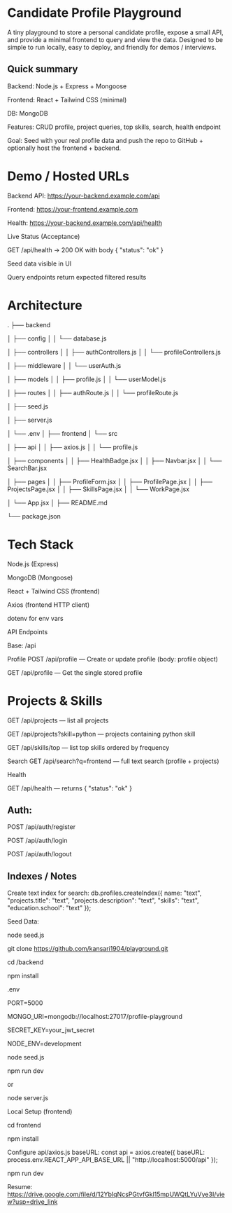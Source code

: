 # Candidate Profile Playground

A tiny playground to store a personal candidate profile, expose a small API, and provide a minimal frontend to query and view the data.
Designed to be simple to run locally, easy to deploy, and friendly for demos / interviews.

## Quick summary

Backend: Node.js + Express + Mongoose

Frontend: React + Tailwind CSS (minimal)

DB: MongoDB

Features: CRUD profile, project queries, top skills, search, health endpoint

Goal: Seed with your real profile data and push the repo to GitHub + optionally host the frontend + backend.

# Demo / Hosted URLs

Backend API: https://your-backend.example.com/api

Frontend: https://your-frontend.example.com

Health: https://your-backend.example.com/api/health

Live Status (Acceptance)

GET /api/health → 200 OK with body { "status": "ok" }

Seed data visible in UI

Query endpoints return expected filtered results

# Architecture

.
├── backend

│   ├── config
│   │   └── database.js

│   ├── controllers
│   │   ├── authControllers.js
│   │   └── profileControllers.js

│   ├── middleware
│   │   └── userAuth.js

│   ├── models
│   │   ├── profile.js
│   │   └── userModel.js

│   ├── routes
│   │   ├── authRoute.js
│   │   └── profileRoute.js

│   ├── seed.js

│   ├── server.js

│   └── .env
│
├── frontend
│   └── src

│       ├── api
│       │   ├── axios.js
│       │   └── profile.js

│       ├── components
│       │   ├── HealthBadge.jsx
│       │   ├── Navbar.jsx
│       │   └── SearchBar.jsx

│       ├── pages
│       │   ├── ProfileForm.jsx
│       │   ├── ProfilePage.jsx
│       │   ├── ProjectsPage.jsx
│       │   ├── SkillsPage.jsx
│       │   └── WorkPage.jsx

│       └── App.jsx
│
├── README.md

└── package.json

# Tech Stack

Node.js (Express)

MongoDB (Mongoose)

React + Tailwind CSS (frontend)

Axios (frontend HTTP client)

dotenv for env vars

API Endpoints

Base: /api

Profile
POST /api/profile — Create or update profile (body: profile object)

GET /api/profile — Get the single stored profile


# Projects & Skills

GET /api/projects — list all projects

GET /api/projects?skill=python — projects containing python skill

GET /api/skills/top — list top skills ordered by frequency

Search
GET /api/search?q=frontend — full text search (profile + projects)

Health

GET /api/health — returns { "status": "ok" }

## Auth:

POST /api/auth/register

POST /api/auth/login

POST /api/auth/logout

## Indexes / Notes

Create text index for search:
db.profiles.createIndex({
  name: "text",
  "projects.title": "text",
  "projects.description": "text",
  "skills": "text",
  "education.school": "text"
});

Seed Data:

node seed.js

git clone https://github.com/kansari1904/playground.git

cd /backend

npm install

.env

PORT=5000

MONGO_URI=mongodb://localhost:27017/profile-playground

SECRET_KEY=your_jwt_secret

NODE_ENV=development

node seed.js

npm run dev

 or

node server.js


Local Setup (frontend)

cd frontend

npm install

Configure api/axios.js baseURL:
const api = axios.create({
  baseURL: process.env.REACT_APP_API_BASE_URL || "http://localhost:5000/api"
});

npm run dev

Resume: https://drive.google.com/file/d/12YbIqNcsPGtvfGkl15mpUWQtLYuVye3I/view?usp=drive_link














